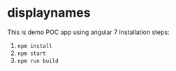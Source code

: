 # displaynames
This is demo POC app using angular 7
Installation steps:
1. ```npm install```
2. ```npm start```
3. ```npm run build```

